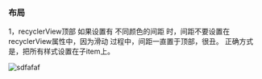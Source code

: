 ### 布局

1，recyclerView顶部 如果设置有 不同颜色的间距 时，间距不要设置在recyclerView属性中，因为滑动
过程中，间距一直置于顶部，很丑。
正确方式是，把所有样式设置在子item上。



![sdfafaf](http://b246.photo.store.qq.com/psb?/V14Gm56P2l0NXk/0LYbH3HanjBmihugFlTYkILTAJLnR5dHEgMIjcsZ1QM!/b/dFFOq5IJKwAA&bo=VQOAAlUDgAIBByA!&rf=viewer_4)


